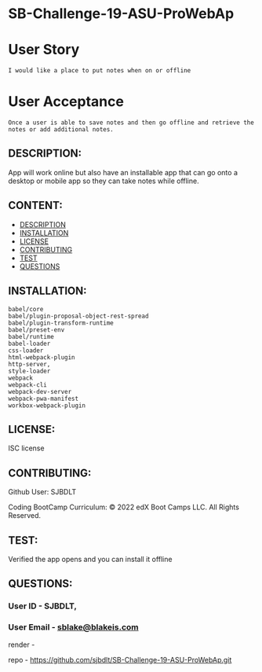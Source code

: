 # SB-Challenge-19-ASU-ProWebAp

# User Story

    I would like a place to put notes when on or offline

# User Acceptance

    Once a user is able to save notes and then go offline and retrieve the notes or add additional notes.

## DESCRIPTION:

   App will work online but also have an installable app that can go onto a desktop or mobile app so they can take notes while offline.

## CONTENT:

* [DESCRIPTION](#description)
* [INSTALLATION](#installation)
* [LICENSE](#license)
* [CONTRIBUTING](#contributing)
* [TEST](#test)
* [QUESTIONS](#questions)

## INSTALLATION:

    babel/core
    babel/plugin-proposal-object-rest-spread
    babel/plugin-transform-runtime
    babel/preset-env
    babel/runtime
    babel-loader
    css-loader
    html-webpack-plugin
    http-server,
    style-loader
    webpack 
    webpack-cli
    webpack-dev-server
    webpack-pwa-manifest
    workbox-webpack-plugin

## LICENSE:

ISC license

## CONTRIBUTING:

Github User: SJBDLT


Coding BootCamp Curriculum:
© 2022 edX Boot Camps LLC. All Rights Reserved.

## TEST:

Verified the app opens and you can install it offline

## QUESTIONS:

### User ID - SJBDLT,
### User Email - sblake@blakeis.com

render - 

repo - https://github.com/sjbdlt/SB-Challenge-19-ASU-ProWebAp.git


